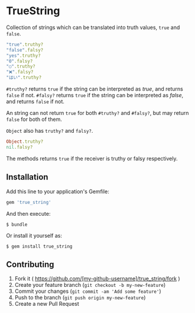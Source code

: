 # TrueString

Collection of strings which can be translated into truth values, `true` and `false`.

```rb
"true".truthy?
"false".falsy?
"yes".truthy?
"0".falsy?
"○".truthy?
"❌".falsy?
"はい".truthy?
```

`#truthy?` returns `true` if the string can be interpreted as *true*, and returns `false` if not. `#falsy?` returns `true` if the string can be interpreted as *false*, and returns `false` if not.

An string can not return `true` for both `#truthy?` and `#falsy?`, but may return `false` for both of them.

`Object` also has `truthy?` and `falsy?`.

```rb
Object.truthy?
nil.falsy?
```

The methods returns `true` if the receiver is truthy or falsy respectively.

## Installation

Add this line to your application's Gemfile:

```ruby
gem 'true_string'
```

And then execute:

    $ bundle

Or install it yourself as:

    $ gem install true_string

## Contributing

1. Fork it ( https://github.com/[my-github-username]/true_string/fork )
2. Create your feature branch (`git checkout -b my-new-feature`)
3. Commit your changes (`git commit -am 'Add some feature'`)
4. Push to the branch (`git push origin my-new-feature`)
5. Create a new Pull Request
